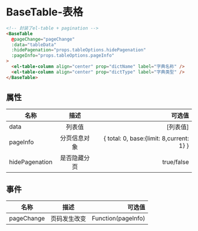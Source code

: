 # BaseTable-表格

```html
<!-- 封装了el-table + pagination -->
<BaseTable
  @pageChange="pageChange"
  :data="tableData"
  :hidePagenation="props.tableOptions.hidePagenation"
  :pageInfo="props.tableOptions.pageInfo"
>
  <el-table-column align="center" prop="dictName" label="字典名称" />
  <el-table-column align="center" prop="dictType" label="字典类型" />
</BaseTable>
```

## 属性

| 名称           |       描述        |                                   可选值 |
| -------------- | :---------------: | ---------------------------------------: |
| data           |      列表值       |                                 [列表值] |
| pageInfo       |   分页信息对象    | { total: 0, base:{limit: 8,current: 1} } |
| hidePagenation |   是否隐藏分页    |                               true/false |

## 事件

| 名称       |     描述     |             可选值 |
| ---------- | :----------: | -----------------: |
| pageChange | 页码发生改变 | Function(pageInfo) |